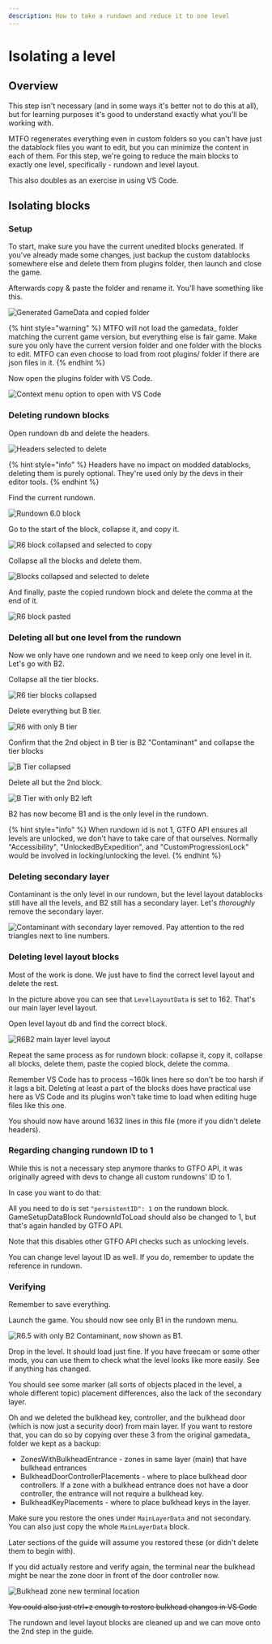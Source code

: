 ```yaml
---
description: How to take a rundown and reduce it to one level
---
```


# Isolating a level

## Overview

This step isn't necessary (and in some ways it's better not to do this at all), but for learning purposes it's good to understand exactly what you'll be working with.

MTFO regenerates everything even in custom folders so you can't have just the datablock files you want to edit, but you can minimize the content in each of them. For this step, we're going to reduce the main blocks to exactly one level, specifically - rundown and level layout.

This also doubles as an exercise in using VS Code.

## Isolating blocks

### Setup

To start, make sure you have the current unedited blocks generated. If you've already made some changes, just backup the custom datablocks somewhere else and delete them from plugins folder, then launch and close the game.

Afterwards copy & paste the folder and rename it. You'll have something like this.

![Generated GameData and copied folder](<../../.gitbook/assets/image (34).png>)

{% hint style="warning" %}
MTFO will not load the gamedata\_ folder matching the current game version, but everything else is fair game. Make sure you only have the current version folder and one folder with the blocks to edit. MTFO can even choose to load from root plugins/ folder if there are json files in it.
{% endhint %}

Now open the plugins folder with VS Code.

![Context menu option to open with VS Code](<../../.gitbook/assets/image (41).png>)

### Deleting rundown blocks

Open rundown db and delete the headers.

![Headers selected to delete](<../../.gitbook/assets/image (43).png>)

{% hint style="info" %}
Headers have no impact on modded datablocks, deleting them is purely optional. They're used only by the devs in their editor tools.
{% endhint %}

Find the current rundown.

![Rundown 6.0 block](<../../.gitbook/assets/image (18).png>)

Go to the start of the block, collapse it, and copy it.

![R6 block collapsed and selected to copy](<../../.gitbook/assets/image (12).png>)

Collapse all the blocks and delete them.

![Blocks collapsed and selected to delete](<../../.gitbook/assets/image (46).png>)

And finally, paste the copied rundown block and delete the comma at the end of it.

![R6 block pasted](<../../.gitbook/assets/image (42).png>)

### Deleting all but one level from the rundown

Now we only have one rundown and we need to keep only one level in it. Let's go with B2.

Collapse all the tier blocks.

![R6 tier blocks collapsed](<../../.gitbook/assets/image (31).png>)

Delete everything but B tier.

![R6 with only B tier](<../../.gitbook/assets/image (11).png>)

Confirm that the 2nd object in B tier is B2 "Contaminant" and collapse the tier blocks

![B Tier collapsed](<../../.gitbook/assets/image (17).png>)

Delete all but the 2nd block.

![B Tier with only B2 left](<../../.gitbook/assets/image (21).png>)

B2 has now become B1 and is the only level in the rundown.

{% hint style="info" %}
When rundown id is not 1, GTFO API ensures all levels are unlocked, we don't have to take care of that ourselves. Normally "Accessibility", "UnlockedByExpedition", and "CustomProgressionLock" would be involved in locking/unlocking the level.
{% endhint %}

### Deleting secondary layer

Contaminant is the only level in our rundown, but the level layout datablocks still have all the levels, and B2 still has a secondary layer. Let's _thoroughly_ remove the secondary layer.

![Contaminant with secondary layer removed. Pay attention to the red triangles next to line numbers.](<../../.gitbook/assets/image (29).png>)

### Deleting level layout blocks

Most of the work is done. We just have to find the correct level layout and delete the rest.

In the picture above you can see that `LevelLayoutData` is set to 162. That's our main layer level layout.

Open level layout db and find the correct block.

![R6B2 main layer level layout](<../../.gitbook/assets/image (6).png>)

Repeat the same process as for rundown block: collapse it, copy it, collapse all blocks, delete them, paste the copied block, delete the comma.

Remember VS Code has to process \~160k lines here so don't be too harsh if it lags a bit. Deleting at least a part of the blocks does have practical use here as VS Code and its plugins won't take time to load when editing huge files like this one.

You should now have around 1632 lines in this file (more if you didn't delete headers).

### Regarding changing rundown ID to 1

While this is not a necessary step anymore thanks to GTFO API, it was originally agreed with devs to change all custom rundowns' ID to 1.

In case you want to do that:

All you need to do is set `"persistentID": 1` on the rundown block. GameSetupDataBlock RundownIdToLoad should also be changed to 1, but that's again handled by GTFO API.

Note that this disables other GTFO API checks such as unlocking levels.

You can change level layout ID as well. If you do, remember to update the reference in rundown.

### Verifying

Remember to save everything.

Launch the game. You should now see only B1 in the rundown menu.

![R6.5 with only B2 Contaminant, now shown as B1.](<../../.gitbook/assets/image (44).png>)

Drop in the level. It should load just fine. If you have freecam or some other mods, you can use them to check what the level looks like more easily. See if anything has changed.

You should see some marker (all sorts of objects placed in the level, a whole different topic) placement differences, also the lack of the secondary layer.

Oh and we deleted the bulkhead key, controller, and the bulkhead door (which is now just a security door) from main layer. If you want to restore that, you can do so by copying over these 3 from the original gamedata\_ folder we kept as a backup:

* ZonesWithBulkheadEntrance - zones in same layer (main) that have bulkhead entrances
* BulkheadDoorControllerPlacements - where to place bulkhead door controllers. If a zone with a bulkhead entrance does not have a door controller, the entrance will not require a bulkhead key.
* BulkheadKeyPlacements - where to place bulkhead keys in the layer.

Make sure you restore the ones under `MainLayerData` and not secondary. You can also just copy the whole `MainLayerData` block.

Later sections of the guide will assume you restored these (or didn't delete them to begin with).

If you did actually restore and verify again, the terminal near the bulkhead might be near the zone door in front of the door controller now.

![Bulkhead zone new terminal location](<../../.gitbook/assets/image (38).png>)

~~You could also just ctrl+z enough to restore bulkhead changes in VS Code~~

The rundown and level layout blocks are cleaned up and we can move onto the 2nd step in the guide.
